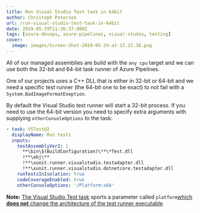 ```yaml
---
title: Run Visual Studio Test task in 64bit
author: Christoph Petersen
url: /run-visual-studio-test-task-in-64bit
date: 2019-05-29T11:26:37.000Z
tags: [azure-devops, azure-pipelines, visual-studio, testing]
cover: 
  image: images/Screen-Shot-2019-05-29-at-13.22.38.png
---
```


All of our managed assemblies are build with the `any cpu` target and we can use both the 32-bit and 64-bit task runner of Azure Pipelines.

One of our projects uses a C++ DLL that is either in 32-bit or 64-bit and we need a specific test runner (the 64-bit one to be exact) to not fail with a `System.BadImageFormatExeption`.

By default the Visual Studio test runner will start a 32-bit process. If you need to use the 64-bit version you need to specify extra arguments with supplying `otherConsoleOptions` to the task:

```yaml
- task: VSTest@2
  displayName: Run tests
  inputs:
    testAssemblyVer2: |
      **\bin\$(BuildConfiguration)\**\*Test.dll
      !**\obj\**
      !**\xunit.runner.visualstudio.testadapter.dll
      !**\xunit.runner.visualstudio.dotnetcore.testadapter.dll
    runTestsInIsolation: true
    codeCoverageEnabled: true
    otherConsoleOptions: '/Platform:x64'
```

**Note:** [The Visual Studio Test task](https://docs.microsoft.com/en-us/azure/devops/pipelines/tasks/test/vstest?view=azure-devops#arguments) sports a parameter called `platform`[which **does not** change the architecture of the test runner executable](https://github.com/Microsoft/azure-pipelines-tasks/issues/1252#issuecomment-185673083).
